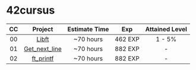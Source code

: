 # 42cursus

| CC | Project | Estimate Time | Exp | Attained Level |
| :---: | :---: | :---: | :---: | :---: |
| 00 | [Libft](https://github.com/DrVallo/42-Firenze/tree/main/Libft) | ~70 hours | 462 EXP | 1 - 5% |
| 01 | [Get_next_line](https://github.com/DrVallo/42-Firenze/tree/main/Get_Next_Line) | ~70 hours | 882 EXP | - |
| 02 | [ft_printf]([https://github.com/DrVallo/42-Firenze/tree/main/ft_printf) | ~70 hours | 882 EXP | - |
